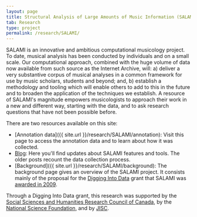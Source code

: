 ```yaml
---
layout: page
title: Structural Analysis of Large Amounts of Music Information (SALAMI)
tab: Research
type: project
permalink: /research/SALAMI/
---
```


SALAMI is an innovative and ambitious computational musicology project. To date, musical analysis has been conducted by individuals and on a small scale. Our computational approach, combined with the huge volume of data now available from such source as the Internet Archive, will: a) deliver a very substantive corpus of musical analyses in a common framework for use by music scholars, students and beyond; and, b) establish a methodology and tooling which will enable others to add to this in the future and to broaden the application of the techniques we establish. A resource of SALAMI's magnitude empowers musicologists to approach their work in a new and different way, starting with the data, and to ask research questions that have not been possible before.

There are two resources available on this site:

* [Annotation data]({{ site.url }}/research/SALAMI/annotation): Visit this page to access the annotation data and to learn about how it was collected.
* [Blog](http://ddmal.music.mcgill.ca/blog/author:jordan): Here you'll find updates about SALAMI features and tools. The older posts recount the data collection process.
* [Background]({{ site.url }}/research/SALAMI/background): The background page gives an overview of the SALAMI project. It consists mainly of the proposal for the [Digging Into Data](http://www.diggingintodata.org/) grant that SALAMI was [awarded in 2009](http://diggingintodata.org/awards/2009/project/structural-analysis-large-amounts-music-information).  

Through a Digging Into Data grant, this research was supported by the [Social Sciences and Humanities Research Council of Canada](http://www.sshrc-crsh.gc.ca/), by the [National Science Foundation](http://www.nsf.gov/), and by [JISC](https://www.jisc.ac.uk/).
